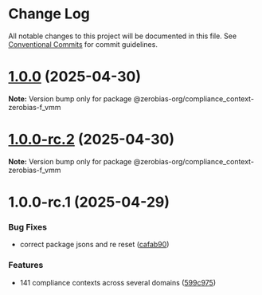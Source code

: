 # Change Log

All notable changes to this project will be documented in this file.
See [Conventional Commits](https://conventionalcommits.org) for commit guidelines.

# [1.0.0](https://github.com/zerobias-org/compliance_context/compare/@zerobias-org/compliance_context-zerobias-f_vmm@1.0.0-rc.2...@zerobias-org/compliance_context-zerobias-f_vmm@1.0.0) (2025-04-30)

**Note:** Version bump only for package @zerobias-org/compliance_context-zerobias-f_vmm





# [1.0.0-rc.2](https://github.com/zerobias-org/compliance_context/compare/@zerobias-org/compliance_context-zerobias-f_vmm@1.0.0-rc.1...@zerobias-org/compliance_context-zerobias-f_vmm@1.0.0-rc.2) (2025-04-30)

**Note:** Version bump only for package @zerobias-org/compliance_context-zerobias-f_vmm





# 1.0.0-rc.1 (2025-04-29)


### Bug Fixes

* correct package jsons and re reset ([cafab90](https://github.com/zerobias-org/compliance_context/commit/cafab90b3771e45ffeefa4ea2dca415266baa99f))


### Features

* 141 compliance contexts across several domains ([599c975](https://github.com/zerobias-org/compliance_context/commit/599c975fcf3da5bbfffe4113c7f5f793e5231e68))
